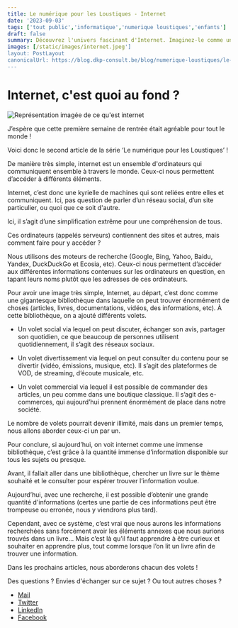 ```yaml
---
title: Le numérique pour les Loustiques - Internet
date: '2023-09-03'
tags: ['tout public','informatique','numerique loustiques','enfants']
draft: false
summary: Découvrez l'univers fascinant d'Internet. Imaginez-le comme une immense bibliothèque virtuelle, une source inestimable d'informations, de divertissement et de connexion. Suivez-nous dans cette série pour explorer chaque facette de cette toile mondiale captivante.
images: [/static/images/internet.jpeg']
layout: PostLayout
canonicalUrl: https://blog.dkp-consult.be/blog/numerique-loustiques/le-numerique-pour-les-loustiques-internet
---
```

# Internet, c'est quoi au fond ?

![Représentation imagée de ce qu'est internet](/static/images/internet.jpeg "Représentation imagée de ce qu'est internet")

J’espère que cette première semaine de rentrée était agréable pour tout le monde !

Voici donc le second article de la série ‘Le numérique pour les Loustiques’ !

De manière très simple, internet est un ensemble d'ordinateurs qui communiquent ensemble à travers le monde. Ceux-ci nous permettent d’accéder à différents éléments.

Internet, c’est donc une kyrielle de machines qui sont reliées entre elles et communiquent. Ici, pas question de parler d’un réseau social, d’un site particulier, ou quoi que ce soit d'autre.

Ici, il s’agit d’une simplification extrême pour une compréhension de tous.

Ces ordinateurs (appelés serveurs) contiennent des sites et autres, mais comment faire pour y accéder ?

Nous utilisons des moteurs de recherche (Google, Bing, Yahoo, Baidu, Yandex, DuckDuckGo et Ecosia, etc). Ceux-ci nous permettent d’accéder aux différentes informations contenues sur les ordinateurs en question, en tapant leurs noms plutôt que les adresses de ces ordinateurs.

Pour avoir une image très simple, Internet, au départ, c’est donc comme une gigantesque bibliothèque dans laquelle on peut trouver énormément de choses (articles, livres, documentations, vidéos, des informations, etc). À cette bibliothèque, on a ajouté différents volets.

- Un volet social via lequel on peut discuter, échanger son avis, partager son quotidien, ce que beaucoup de personnes utilisent quotidiennement, il s’agit des réseaux sociaux.

- Un volet divertissement via lequel on peut consulter du contenu pour se divertir (vidéo, émissions, musique, etc). Il s’agit des plateformes de VOD, de streaming, d’écoute musicale, etc.

- Un volet commercial via lequel il est possible de commander des articles, un peu comme dans une boutique classique. Il s’agit des e-commerces, qui aujourd’hui prennent énormément de place dans notre société.

Le nombre de volets pourrait devenir illimité, mais dans un premier temps, nous allons aborder ceux-ci un par un.

Pour conclure, si aujourd’hui, on voit internet comme une immense bibliothèque, c’est grâce à la quantité immense d’information disponible sur tous les sujets ou presque.

Avant, il fallait aller dans une bibliothèque, chercher un livre sur le thème souhaité et le consulter pour espérer trouver l’information voulue.

Aujourd’hui, avec une recherche, il est possible d’obtenir une grande quantité d'informations (certes une partie de ces informations peut être trompeuse ou erronée, nous y viendrons plus tard).

Cependant, avec ce système, c’est vrai que nous aurons les informations recherchées sans forcément avoir les éléments annexes que nous aurions trouvés dans un livre… Mais c’est là qu’il faut apprendre à être curieux et souhaiter en apprendre plus, tout comme lorsque l’on lit un livre afin de trouver une information.

Dans les prochains articles, nous aborderons chacun des volets !


Des questions ? Envies d'échanger sur ce sujet ? Ou tout autres choses ? 

- [Mail](mailto:contact@dkp-consult.be)
- [Twitter](https://twitter.com/dkp_consult)
- [LinkedIn](https://www.linkedin.com/in/pierre-debski/)
- [Facebook](https://www.facebook.com/dkpconsult)